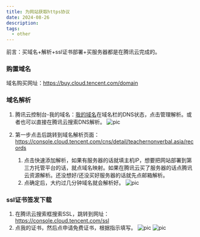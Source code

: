 ```yaml
---
title: 为网站获取https协议
date: 2024-08-26
description: 
tags:
  - other
---
```


前言：买域名+解析+ssl证书部署+买服务器都是在腾讯云完成的。
### 购置域名

域名购买网址：https://buy.cloud.tencent.com/domain
### 域名解析

1. 腾讯云控制台-我的域名：[我的域名](https://console.cloud.tencent.com/domain/all-domain/all)在域名栏的DNS状态，点击管理解析。或者也可以直接在腾讯云搜索DNS解析。
	![pic](../attachments/为网站获取https协议.png)

2. 第一步点击后跳转到域名解析页面：https://console.cloud.tencent.com/cns/detail/teachernonverbal.asia/records
    1. 点击快速添加解析，如果有服务器的话就填主机IP，想要把网站部署到第三方托管平台的话，就点域名映射。如果在腾讯云买了服务器的话点腾讯云资源解析。还没想好/还没买好服务器的话就先点邮箱解析。
    2. 点确定后，大约过几分钟域名就会解析好。
	    ![pic](../attachments/为网站获取https协议-1.png)

### ssl证书签发下载

1. 在腾讯云搜索框搜索SSL，跳转到网址：https://console.cloud.tencent.com/ssl
2. 点我的证书，然后点申请免费证书，根据指示填写。
	![pic](../attachments/为网站获取https协议-2.png)
	![pic](../attachments/为网站获取https协议-3.png)
	